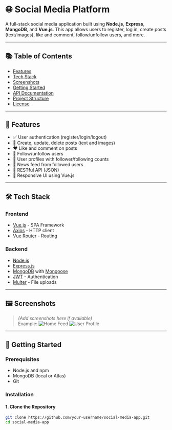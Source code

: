 # 🌐 Social Media Platform

A full-stack social media application built using **Node.js**, **Express**, **MongoDB**, and **Vue.js**. This app allows users to register, log in, create posts (text/images), like and comment, follow/unfollow users, and more.

---

## 📚 Table of Contents

- [Features](#features)
- [Tech Stack](#tech-stack)
- [Screenshots](#screenshots)
- [Getting Started](#getting-started)
- [API Documentation](#api-documentation)
- [Project Structure](#project-structure)
- [License](#license)

---

## 🚀 Features

- ✅ User authentication (register/login/logout)
- 📝 Create, update, delete posts (text and images)
- ❤️ Like and comment on posts
- 🔔 Follow/unfollow users
- 👤 User profiles with follower/following counts
- 📰 News feed from followed users
- 📱 RESTful API (JSON)
- 🎨 Responsive UI using Vue.js

---

## 🛠️ Tech Stack

### Frontend

- [Vue.js](https://vuejs.org/) - SPA Framework
- [Axios](https://axios-http.com/) - HTTP client
- [Vue Router](https://router.vuejs.org/) - Routing

### Backend

- [Node.js](https://nodejs.org/)
- [Express.js](https://expressjs.com/)
- [MongoDB](https://www.mongodb.com/) with [Mongoose](https://mongoosejs.com/)
- [JWT](https://jwt.io/) - Authentication
- [Multer](https://github.com/expressjs/multer) - File uploads

---

## 🖼️ Screenshots

> *(Add screenshots here if available)*  
> Example:
> ![Home Feed](screenshots/home.png)
> ![User Profile](screenshots/profile.png)

---

## 🧰 Getting Started

### Prerequisites

- Node.js and npm
- MongoDB (local or Atlas)
- Git

### Installation

#### 1. Clone the Repository

```bash
git clone https://github.com/your-username/social-media-app.git
cd social-media-app
